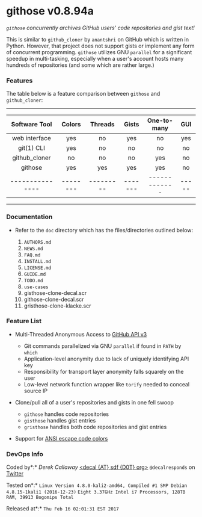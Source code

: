 **githose v0.8.94a**
================

_`githose` concurrently archives GitHub users' code repositories and gist text!_

This is similar to `github_cloner` by `anantshri` on GitHub which is written in
Python.  However, that project does not support gists or implement any form of 
concurrent programming.  `githose` utilizes GNU `parallel` for a significant 
speedup in multi-tasking, especially when a user's account hosts many hundreds 
of repositories (and some which are rather large.) 

### Features

The table below is a feature comparison between `githose` and `github_cloner`:

***

| Software Tool | Colors | Threads | Gists | One-to-many | GUI |
|:-------------:|:------:|:-------:|:-----:|:-----------:|:---:|
| web interface |  yes   |   no    |  yes  |     no      | yes |
| git(1) CLI    |  yes   |   no    |   no  |     no      |  no |
| github_cloner |   no   |   no    |   no  |    yes      |  no |
| githose       |  yes   |  yes    |  yes  |    yes      |  no |
|---------------|--------|---------|-------|-------------|-----|

***

### Documentation

* Refer to the `doc` directory which has the files/directories outlined below:

  1. `AUTHORS.md`
  2. `NEWS.md`
  3. `FAQ.md`
  4. `INSTALL.md`
  5. `LICENSE.md`
  6. `GUIDE.md`
  7. `TODO.md`
  8. `use-cases` 
    1. gisthose-clone-decal.scr
    2. githose-clone-decal.scr
    3. gristhose-clone-klacke.scr

### Feature List

* Multi-Threaded Anonymous Access to [GitHub API v3](https://developer.github.com/v3/) 
  - Git commands parallelized via GNU `parallel` if found in `PATH` by `which`
  - Application-level anonymity due to lack of uniquely identifying API key
  - Responsibility for transport layer anonymity falls squarely on the user 
  - Low-level network function wrapper like `torify` needed to conceal source IP

* Clone/pull all of a user's repositories and gists in one fell swoop
  - `githose` handles code repositories
  - `gisthose` handles gist entries
  - `gristhose` handles both code repositories and gist entries

* Support for [ANSI escape code colors](https://en.wikipedia.org/wiki/ANSI_escape_code#Colors)

### DevOps Info

Coded by*:*    _Derek Callaway_ [<decal {AT} sdf {D0T} org>](mailto:decal@sdf.org)
               `@decalresponds` on [Twitter](https://github.com/decalresponds)

Tested on*:*   `Linux Version 4.8.0-kali2-amd64, Compiled #1 SMP Debian 4.8.15-1kali1 (2016-12-23)`
               `Eight 3.37GHz Intel i7 Processors, 128TB RAM, 39913 Bogomips Total`

Released at*:* `Thu Feb 16 02:01:31 EST 2017`

